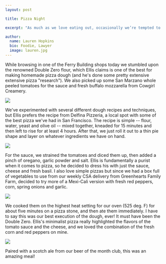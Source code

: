 ```yaml
---
layout: post

title: Pizza Night

excerpt: "As much as we love eating out, occasionally we’re tempted to try our luck at home and make use of the abundance of fresh fruits and vegetables available during the summer months."

author:
  name: Lauren Hopkins
  bio: Foodie, Lawyer
  image: lauren.jpg
---
```


While browsing in one of the Ferry Building shops today we stumbled upon the
renowned Double Zero flour, which Ellis claims is one of the best for making
homemade pizza dough (and he's done some pretty extensive extensive pizza
"research"). We also picked up some San Marzano whole peeled tomatoes for the
sauce and fresh buffalo mozzarella from Cowgirl Creamery.

<div class="full zoomable"><img src="{% asset_path pizza_night/ingredients.jpg %}"></div>

We've experimented with several different dough recipes and techniques, but
Ellis prefers the recipe from Delfina Pizzeria, a local spot with some of the
best pizza we've had in San Francisco. The recipe is simple -- flour, water,
yeast and olive oil -- mixed together, kneaded for 15 minutes and then left to
rise for at least 4 hours. After that, we just roll it out to a thin pie shape
and layer on whatever ingredients we have on hand.

<div class="full zoomable"><img src="{% asset_path pizza_night/corn.jpg %}"></div>

For the sauce, we strained the tomatoes and diced them up, then added a pinch
of oregano, garlic powder and salt. Ellis is fundamentally a purist when it
comes to pizza, so he decided to dress his with just the sauce, cheese and
fresh basil. I also love simple pizzas but since we had a box full of
vegetables to use from our weekly CSA delivery from Greenhearts Family Farm,
decided to try more of a Mexi-Cali version with fresh red peppers, corn, spring
onions and garlic.

<div class="full zoomable"><img src="{% asset_path pizza_night/finished.jpg %}"></div>

We cooked them on the highest heat setting for our oven (525 deg. F) for about
five minutes on a pizza stone, and then ate them immediately. I have to say
this was our best execution of the dough, ever! It must have been the Double
Zero. Ellis's minimalist pizza really highlighted the flavors of the tomato
sauce and the cheese, and we loved the combination of the fresh corn and red
peppers on mine.

<div class="border"><img src="{% asset_path pizza_night/beer.jpg %}"></div>

Paired with a scotch ale from our beer of the month club, this was an amazing
meal!
